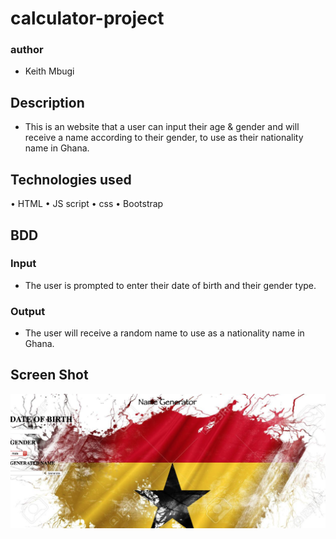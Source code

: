 # calculator-project

### author

- Keith Mbugi

## Description

- This is an website that a user can input their age & gender and will receive a name according to their gender, to use as their nationality name in Ghana.

## Technologies used

• HTML
• JS script
• css
• Bootstrap

## BDD

### Input

- The user is prompted to enter their date of birth and their gender type.

### Output

- The user will receive a random name to use as a nationality name in Ghana.

## Screen Shot

<img src="https://github.com/taykeith/calculator-project/blob/master/Screen%20Shot%202019-07-15%20at%2012.15.58%20PM.png?raw=true" width="1000">
